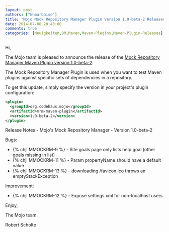 ```yaml
---
layout: post
authors: ["khmarbaise"]
title: "Mojo Mock Repository Manager Plugin Version 1.0-beta-2 Released"
date: 2014-07-08 20:43:00
comments: true
categories: [Neuigkeiten,BM,Maven,Maven-Plugins,Maven-Plugin-Releases]
---
```

Hi,

The Mojo team is pleased to announce the release of the 
[Mock Repository Manager Maven Plugin version 1.0-beta-2](http://mojo.codehaus.org/mrm-maven-plugin/).

The Mock Repository Manager Plugin is used when you want to test Maven
plugins against specific sets of dependencies in a repository.


To get this update, simply specify the version in your project's plugin
configuration:

``` xml
<plugin>
  <groupId>org.codehaus.mojo</groupId>
  <artifactId>mrm-maven-plugin</artifactId>
  <version>1.0-beta-2</version>
</plugin>
```

<!-- more -->

Release Notes - Mojo's Mock Repository Manager - Version 1.0-beta-2

Bugs:

 * {% chjl MMOCKRM-9 %} - Site goals page only lists help goal (other goals missing in list)
 * {% chjl MMOCKRM-11 %} - Param propertyName should have a default value
 * {% chjl MMOCKRM-13 %} - downloading /favicon.ico throws an emptyStackException

Improvement:

 * {% chjl MMOCKRM-12 %} - Expose settings.xml for non-localhost users

Enjoy,

The Mojo team.

Robert Scholte 
